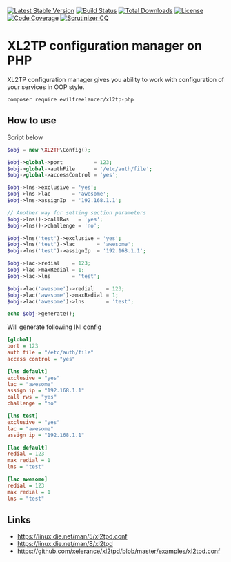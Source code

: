 [![Latest Stable Version](https://poser.pugx.org/evilfreelancer/xl2tp-php/v/stable)](https://packagist.org/packages/evilfreelancer/xl2tp-php)
[![Build Status](https://scrutinizer-ci.com/g/EvilFreelancer/xl2tp-php/badges/build.png?b=master)](https://travis-ci.org/EvilFreelancer/xl2tp-php)
[![Total Downloads](https://poser.pugx.org/evilfreelancer/xl2tp-php/downloads)](https://packagist.org/packages/evilfreelancer/xl2tp-php)
[![License](https://poser.pugx.org/evilfreelancer/xl2tp-php/license)](https://packagist.org/packages/evilfreelancer/xl2tp-php)
[![Code Coverage](https://scrutinizer-ci.com/g/EvilFreelancer/xl2tp-php/badges/coverage.png?b=master)](https://scrutinizer-ci.com/g/EvilFreelancer/xl2tp-php/?branch=master)
[![Scrutinizer CQ](https://scrutinizer-ci.com/g/evilfreelancer/xl2tp-php/badges/quality-score.png?b=master)](https://scrutinizer-ci.com/g/evilfreelancer/xl2tp-php/)

# XL2TP configuration manager on PHP 

XL2TP configuration manager gives you ability to work with configuration of your services in OOP style.

    composer require evilfreelancer/xl2tp-php

## How to use

Script below

```php
$obj = new \XL2TP\Config();

$obj->global->port          = 123;
$obj->global->authFile      = '/etc/auth/file';
$obj->global->accessControl = 'yes';

$obj->lns->exclusive = 'yes';
$obj->lns->lac       = 'awesome';
$obj->lns->assignIp  = '192.168.1.1';

// Another way for setting section parameters
$obj->lns()->callRws   = 'yes';
$obj->lns()->challenge = 'no';

$obj->lns('test')->exclusive = 'yes';
$obj->lns('test')->lac       = 'awesome';
$obj->lns('test')->assignIp  = '192.168.1.1';

$obj->lac->redial    = 123;
$obj->lac->maxRedial = 1;
$obj->lac->lns       = 'test';

$obj->lac('awesome')->redial    = 123;
$obj->lac('awesome')->maxRedial = 1;
$obj->lac('awesome')->lns       = 'test';

echo $obj->generate();
```

Will generate following INI config

```ini
[global]
port = 123
auth file = "/etc/auth/file"
access control = "yes"

[lns default]
exclusive = "yes"
lac = "awesome"
assign ip = "192.168.1.1"
call rws = "yes"
challenge = "no"

[lns test]
exclusive = "yes"
lac = "awesome"
assign ip = "192.168.1.1"

[lac default]
redial = 123
max redial = 1
lns = "test"

[lac awesome]
redial = 123
max redial = 1
lns = "test"
```

## Links

* https://linux.die.net/man/5/xl2tpd.conf
* https://linux.die.net/man/8/xl2tpd
* https://github.com/xelerance/xl2tpd/blob/master/examples/xl2tpd.conf
